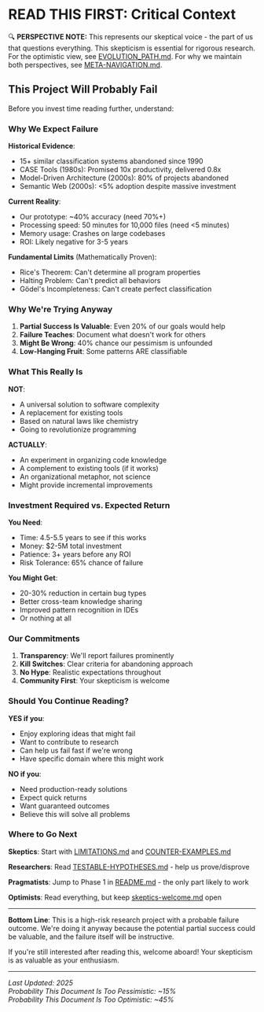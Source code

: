 # READ THIS FIRST: Critical Context

🔍 **PERSPECTIVE NOTE:** This represents our skeptical voice - the part of us that questions everything. This skepticism is essential for rigorous research. For the optimistic view, see [EVOLUTION_PATH.md](../EVOLUTION_PATH.md). For why we maintain both perspectives, see [META-NAVIGATION.md](../META-NAVIGATION.md).

## This Project Will Probably Fail

Before you invest time reading further, understand:

### Why We Expect Failure

**Historical Evidence**:
- 15+ similar classification systems abandoned since 1990
- CASE Tools (1980s): Promised 10x productivity, delivered 0.8x
- Model-Driven Architecture (2000s): 80% of projects abandoned
- Semantic Web (2000s): <5% adoption despite massive investment

**Current Reality**:
- Our prototype: ~40% accuracy (need 70%+)
- Processing speed: 50 minutes for 10,000 files (need <5 minutes)
- Memory usage: Crashes on large codebases
- ROI: Likely negative for 3-5 years

**Fundamental Limits** (Mathematically Proven):
- Rice's Theorem: Can't determine all program properties
- Halting Problem: Can't predict all behaviors
- Gödel's Incompleteness: Can't create perfect classification

### Why We're Trying Anyway

1. **Partial Success Is Valuable**: Even 20% of our goals would help
2. **Failure Teaches**: Document what doesn't work for others
3. **Might Be Wrong**: 40% chance our pessimism is unfounded
4. **Low-Hanging Fruit**: Some patterns ARE classifiable

### What This Really Is

**NOT**:
- A universal solution to software complexity
- A replacement for existing tools
- Based on natural laws like chemistry
- Going to revolutionize programming

**ACTUALLY**:
- An experiment in organizing code knowledge
- A complement to existing tools (if it works)
- An organizational metaphor, not science
- Might provide incremental improvements

### Investment Required vs. Expected Return

**You Need**:
- Time: 4.5-5.5 years to see if this works
- Money: $2-5M total investment
- Patience: 3+ years before any ROI
- Risk Tolerance: 65% chance of failure

**You Might Get**:
- 20-30% reduction in certain bug types
- Better cross-team knowledge sharing
- Improved pattern recognition in IDEs
- Or nothing at all

### Our Commitments

1. **Transparency**: We'll report failures prominently
2. **Kill Switches**: Clear criteria for abandoning approach
3. **No Hype**: Realistic expectations throughout
4. **Community First**: Your skepticism is welcome

### Should You Continue Reading?

**YES if you**:
- Enjoy exploring ideas that might fail
- Want to contribute to research
- Can help us fail fast if we're wrong
- Have specific domain where this might work

**NO if you**:
- Need production-ready solutions
- Expect quick returns
- Want guaranteed outcomes
- Believe this will solve all problems

### Where to Go Next

**Skeptics**: Start with [LIMITATIONS.md](LIMITATIONS.md) and [COUNTER-EXAMPLES.md](COUNTER-EXAMPLES.md)

**Researchers**: Read [TESTABLE-HYPOTHESES.md](TESTABLE-HYPOTHESES.md) - help us prove/disprove

**Pragmatists**: Jump to Phase 1 in [README.md](README.md#phase-1-team-level-pattern-learning) - the only part likely to work

**Optimists**: Read everything, but keep [skeptics-welcome.md](skeptics-welcome.md) open

---

**Bottom Line**: This is a high-risk research project with a probable failure outcome. We're doing it anyway because the potential partial success could be valuable, and the failure itself will be instructive.

If you're still interested after reading this, welcome aboard! Your skepticism is as valuable as your enthusiasm.

---

*Last Updated: 2025*  
*Probability This Document Is Too Pessimistic: ~15%*  
*Probability This Document Is Too Optimistic: ~45%*